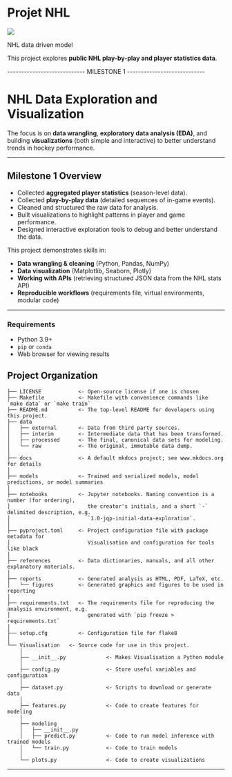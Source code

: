 # Projet NHL

<a target="_blank" href="https://cookiecutter-data-science.drivendata.org/">
    <img src="https://img.shields.io/badge/CCDS-Project%20template-328F97?logo=cookiecutter" />
</a>

NHL data driven model


This project explores **public NHL play-by-play and player statistics data**. 

  ---------------------------- MILESTONE 1 ----------------------------

# NHL Data Exploration and Visualization

The focus is on **data wrangling**, **exploratory data analysis (EDA)**, and building **visualizations** (both simple and interactive) to better understand trends in hockey performance.

---

## Milestone 1 Overview
- Collected **aggregated player statistics** (season-level data).  
- Collected **play-by-play data** (detailed sequences of in-game events).  
- Cleaned and structured the raw data for analysis.  
- Built visualizations to highlight patterns in player and game performance.  
- Designed interactive exploration tools to debug and better understand the data.  

This project demonstrates skills in:
- **Data wrangling & cleaning** (Python, Pandas, NumPy)  
- **Data visualization** (Matplotlib, Seaborn, Plotly)  
- **Working with APIs** (retrieving structured JSON data from the NHL stats API)  
- **Reproducible workflows** (requirements file, virtual environments, modular code)  

---

### Requirements
- Python 3.9+  
- `pip` or `conda`  
- Web browser for viewing results  

## Project Organization

```
├── LICENSE            <- Open-source license if one is chosen
├── Makefile           <- Makefile with convenience commands like `make data` or `make train`
├── README.md          <- The top-level README for developers using this project.
├── data
│   ├── external       <- Data from third party sources.
│   ├── interim        <- Intermediate data that has been transformed.
│   ├── processed      <- The final, canonical data sets for modeling.
│   └── raw            <- The original, immutable data dump.
│
├── docs               <- A default mkdocs project; see www.mkdocs.org for details
│
├── models             <- Trained and serialized models, model predictions, or model summaries
│
├── notebooks          <- Jupyter notebooks. Naming convention is a number (for ordering),
│                         the creator's initials, and a short `-` delimited description, e.g.
│                         `1.0-jqp-initial-data-exploration`.
│
├── pyproject.toml     <- Project configuration file with package metadata for 
│                         Visualisation and configuration for tools like black
│
├── references         <- Data dictionaries, manuals, and all other explanatory materials.
│
├── reports            <- Generated analysis as HTML, PDF, LaTeX, etc.
│   └── figures        <- Generated graphics and figures to be used in reporting
│
├── requirements.txt   <- The requirements file for reproducing the analysis environment, e.g.
│                         generated with `pip freeze > requirements.txt`
│
├── setup.cfg          <- Configuration file for flake8
│
└── Visualisation   <- Source code for use in this project.
    │
    ├── __init__.py             <- Makes Visualisation a Python module
    │
    ├── config.py               <- Store useful variables and configuration
    │
    ├── dataset.py              <- Scripts to download or generate data
    │
    ├── features.py             <- Code to create features for modeling
    │
    ├── modeling                
    │   ├── __init__.py 
    │   ├── predict.py          <- Code to run model inference with trained models          
    │   └── train.py            <- Code to train models
    │
    └── plots.py                <- Code to create visualizations
```

--------
